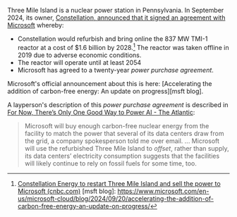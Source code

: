 Three Mile Island is a nuclear power station in Pennsylvania. In September 2024, its owner, [Constellation, announced that it signed an agreement with Microsoft](https://www.constellationenergy.com/newsroom/2024/Constellation-to-Launch-Crane-Clean-Energy-Center-Restoring-Jobs-and-Carbon-Free-Power-to-The-Grid.html) whereby:

- Constellation would refurbish and bring online the 837 MW TMI-1 reactor at a cost of $1.6 billion by 2028.[^cnbc] The reactor was taken offline in 2019 due to adverse economic conditions.
- The reactor will operate until at least 2054
- Microsoft has agreed to a twenty-year _power purchase agreement_.

Microsoft's official announcement about this is here: [Accelerating the addition of carbon-free energy: An update on progress][msft blog].

A layperson's description of this _power purchase agreement_ is described in [For Now, There’s Only One Good Way to Power AI - The Atlantic](https://www.theatlantic.com/technology/archive/2024/09/ai-microsoft-nuclear-three-mile-island/679988/):

> Microsoft will buy enough carbon-free nuclear energy from the facility to match the power that several of its data centers draw from the grid, a company spokesperson told me over email.
> ...
> Microsoft will use the refurbished Three Mile Island to _offset_, rather than supply, its data centers’ electricity consumption suggests that the facilities will likely continue to rely on fossil fuels for some time, too.

[^pr]: [Constellation to Launch Crane Clean Energy Center, Restoring Jobs and Carbon-Free Power to The Grid (constellationenergy.com)](https://www.constellationenergy.com/newsroom/2024/Constellation-to-Launch-Crane-Clean-Energy-Center-Restoring-Jobs-and-Carbon-Free-Power-to-The-Grid.html)
[^cnbc]: [Constellation Energy to restart Three Mile Island and sell the power to Microsoft (cnbc.com)](https://www.cnbc.com/2024/09/20/constellation-energy-to-restart-three-mile-island-and-sell-the-power-to-microsoft.html?msockid=23bbdd21a02166402e27c929a1a567ce)
[msft blog]: https://www.microsoft.com/en-us/microsoft-cloud/blog/2024/09/20/accelerating-the-addition-of-carbon-free-energy-an-update-on-progress/